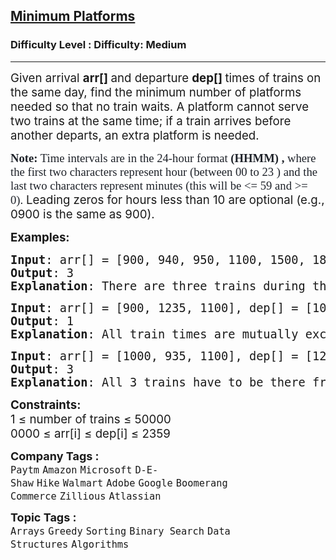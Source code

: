 <h2><a href="https://www.geeksforgeeks.org/problems/minimum-platforms-1587115620/1">Minimum Platforms</a></h2><h3>Difficulty Level : Difficulty: Medium</h3><hr><div class="problems_problem_content__Xm_eO"><p data-pm-slice="0 0 []"><span style="font-size: 14pt;">Given arrival <strong>arr[] </strong>and departure <strong>dep[] </strong>times of trains on the same day, find the minimum number of platforms needed so that no train waits. A platform cannot serve two trains at the same time; if a train arrives before another departs, an extra platform is needed.</span></p>
<p data-pm-slice="0 0 []"><span style="font-size: 14pt;"><strong><span style="box-sizing: border-box; color: rgb(30, 34, 41); background-color: rgb(255, 255, 255); font-family: &quot;Source Sans 3&quot; !important; --darkreader-inline-color: var(--darkreader-text-1e2229, #f6f1ea); --darkreader-inline-bgcolor: var(--darkreader-background-ffffff, #222425);" data-darkreader-inline-color="" data-darkreader-inline-bgcolor="">Note:</span></strong><span style="color: rgb(30, 34, 41); font-family: Nunito; background-color: rgb(255, 255, 255); --darkreader-inline-color: var(--darkreader-text-1e2229, #f6f1ea); --darkreader-inline-bgcolor: var(--darkreader-background-ffffff, #222425);" data-darkreader-inline-color="" data-darkreader-inline-bgcolor=""> Time intervals are in the 24-hour format <strong>(</strong></span><span style="box-sizing: border-box; font-weight: bolder; color: rgb(30, 34, 41); background-color: rgb(255, 255, 255); font-family: &quot;Source Sans 3&quot; !important; --darkreader-inline-color: var(--darkreader-text-1e2229, #f6f1ea); --darkreader-inline-bgcolor: var(--darkreader-background-ffffff, #222425);" data-darkreader-inline-color="" data-darkreader-inline-bgcolor=""><strong>HHMM)</strong> ,</span><span style="color: rgb(30, 34, 41); font-family: Nunito; background-color: rgb(255, 255, 255); --darkreader-inline-color: var(--darkreader-text-1e2229, #f6f1ea); --darkreader-inline-bgcolor: var(--darkreader-background-ffffff, #222425);" data-darkreader-inline-color="" data-darkreader-inline-bgcolor=""> where the first two characters represent hour (between 00 to 23 ) and the last two characters represent minutes (this will be &lt;= 59 and &gt;= 0).&nbsp;</span>Leading zeros for hours less than 10 are optional (e.g., 0900 is the same as 900).</span></p>
<p><span style="font-size: 14pt;"><strong>Examples:</strong></span></p>
<pre><span style="font-size: 14pt;"><strong>Input</strong>: arr[] = [900, 940, 950, 1100, 1500, 1800], dep[] = [910, 1200, 1120, 1130, 1900, 2000]
<strong>Output</strong>: 3
<strong>Explanation</strong>: There are three trains during the time 9:40 to 12:00. So we need a minimum of 3 platforms.</span></pre>
<pre><span style="font-size: 14pt;"><strong>Input</strong>: arr[] = [900, 1235, 1100], dep[] = [1000, 1240, 1200]
<strong>Output</strong>: 1
<strong>Explanation</strong>: All train times are mutually exclusive. So we need only one platform.
</span></pre>
<pre><span style="font-size: 14pt;"><strong>Input</strong>: arr[] = [1000, 935, 1100], dep[] = [1200, 1240, 1130]
<strong>Output</strong>: 3
<strong>Explanation</strong>: All 3 trains have to be there from 11:00 to 11:30</span></pre>
<p><span style="font-size: 14pt;"><strong>Constraints:<br></strong>1 ≤ number of trains ≤ 50000<br>0000 ≤ arr[i] ≤ dep[i] ≤ 2359<br></span></p></div><p><span style=font-size:18px><strong>Company Tags : </strong><br><code>Paytm</code>&nbsp;<code>Amazon</code>&nbsp;<code>Microsoft</code>&nbsp;<code>D-E-Shaw</code>&nbsp;<code>Hike</code>&nbsp;<code>Walmart</code>&nbsp;<code>Adobe</code>&nbsp;<code>Google</code>&nbsp;<code>Boomerang Commerce</code>&nbsp;<code>Zillious</code>&nbsp;<code>Atlassian</code>&nbsp;<br><p><span style=font-size:18px><strong>Topic Tags : </strong><br><code>Arrays</code>&nbsp;<code>Greedy</code>&nbsp;<code>Sorting</code>&nbsp;<code>Binary Search</code>&nbsp;<code>Data Structures</code>&nbsp;<code>Algorithms</code>&nbsp;